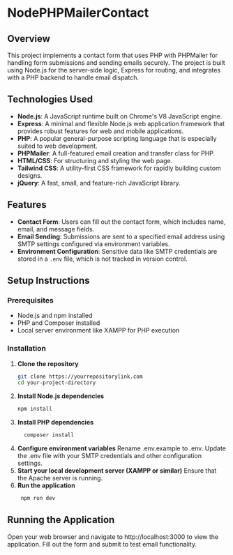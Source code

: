 # NodePHPMailerContact


## Overview
This project implements a contact form that uses PHP with PHPMailer for handling form submissions and sending emails securely. The project is built using Node.js for the server-side logic, Express for routing, and integrates with a PHP backend to handle email dispatch.

## Technologies Used
- **Node.js**: A JavaScript runtime built on Chrome's V8 JavaScript engine.
- **Express**: A minimal and flexible Node.js web application framework that provides robust features for web and mobile applications.
- **PHP**: A popular general-purpose scripting language that is especially suited to web development.
- **PHPMailer**: A full-featured email creation and transfer class for PHP.
- **HTML/CSS**: For structuring and styling the web page.
- **Tailwind CSS**: A utility-first CSS framework for rapidly building custom designs.
- **jQuery**: A fast, small, and feature-rich JavaScript library.

## Features
- **Contact Form**: Users can fill out the contact form, which includes name, email, and message fields.
- **Email Sending**: Submissions are sent to a specified email address using SMTP settings configured via environment variables.
- **Environment Configuration**: Sensitive data like SMTP credentials are stored in a `.env` file, which is not tracked in version control.


## Setup Instructions

### Prerequisites
- Node.js and npm installed
- PHP and Composer installed
- Local server environment like XAMPP for PHP execution

### Installation
1. **Clone the repository**
   ```bash
   git clone https://yourrepositorylink.com
   cd your-project-directory
2. **Install Node.js dependencies**
   ```bash
   npm install
3. **Install PHP dependencies**
   ```bash
     composer install
4. **Configure environment variables**
   Rename .env.example to .env.
   Update the .env file with your SMTP credentials and other configuration settings.
5. **Start your local development server (XAMPP or similar)**
   Ensure that the Apache server is running.
6. **Run the application**
   ```bash
    npm run dev
## Running the Application
  Open your web browser and navigate to http://localhost:3000 to view the application.
  Fill out the form and submit to test email functionality.
